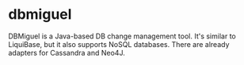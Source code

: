 dbmiguel
========

DBMiguel is a Java-based DB change management tool. It's similar to LiquiBase, but it also supports NoSQL databases. There are already adapters for Cassandra and Neo4J.
